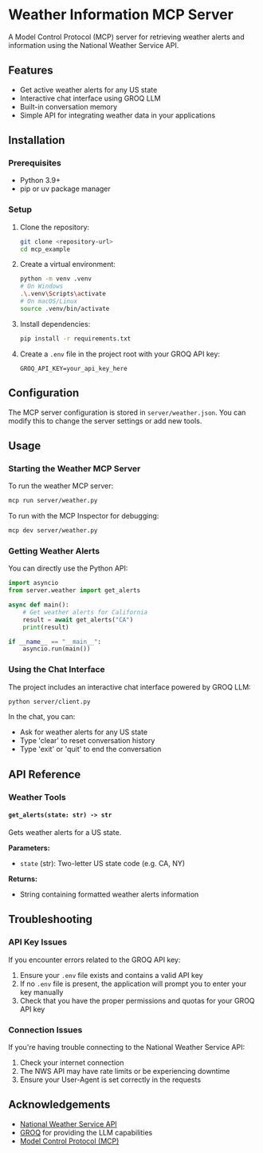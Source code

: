 # Weather Information MCP Server

A Model Control Protocol (MCP) server for retrieving weather alerts and information using the National Weather Service API.

## Features

- Get active weather alerts for any US state
- Interactive chat interface using GROQ LLM
- Built-in conversation memory
- Simple API for integrating weather data in your applications

## Installation

### Prerequisites

- Python 3.9+
- pip or uv package manager

### Setup

1. Clone the repository:
   ```bash
   git clone <repository-url>
   cd mcp_example
   ```

2. Create a virtual environment:
   ```bash
   python -m venv .venv
   # On Windows
   .\.venv\Scripts\activate
   # On macOS/Linux
   source .venv/bin/activate
   ```

3. Install dependencies:
   ```bash
   pip install -r requirements.txt
   ```

4. Create a `.env` file in the project root with your GROQ API key:
   ```
   GROQ_API_KEY=your_api_key_here
   ```

## Configuration

The MCP server configuration is stored in `server/weather.json`. You can modify this to change the server settings or add new tools.

## Usage

### Starting the Weather MCP Server

To run the weather MCP server:

```bash
mcp run server/weather.py
```

To run with the MCP Inspector for debugging:

```bash
mcp dev server/weather.py
```

### Getting Weather Alerts

You can directly use the Python API:

```python
import asyncio
from server.weather import get_alerts

async def main():
    # Get weather alerts for California
    result = await get_alerts("CA")
    print(result)

if __name__ == "__main__":
    asyncio.run(main())
```

### Using the Chat Interface

The project includes an interactive chat interface powered by GROQ LLM:

```bash
python server/client.py
```

In the chat, you can:
- Ask for weather alerts for any US state
- Type 'clear' to reset conversation history
- Type 'exit' or 'quit' to end the conversation

## API Reference

### Weather Tools

#### `get_alerts(state: str) -> str`

Gets weather alerts for a US state.

**Parameters:**
- `state` (str): Two-letter US state code (e.g. CA, NY)

**Returns:**
- String containing formatted weather alerts information

## Troubleshooting

### API Key Issues

If you encounter errors related to the GROQ API key:
1. Ensure your `.env` file exists and contains a valid API key
2. If no `.env` file is present, the application will prompt you to enter your key manually
3. Check that you have the proper permissions and quotas for your GROQ API key

### Connection Issues

If you're having trouble connecting to the National Weather Service API:
1. Check your internet connection
2. The NWS API may have rate limits or be experiencing downtime
3. Ensure your User-Agent is set correctly in the requests


## Acknowledgements

- [National Weather Service API](https://www.weather.gov/documentation/services-web-api)
- [GROQ](https://groq.com/) for providing the LLM capabilities
- [Model Control Protocol (MCP)](https://github.com/anthropics/anthropic-cookbook/tree/main/mcp)
